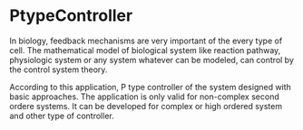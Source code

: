 # PtypeController

In biology, feedback mechanisms are very important of the every type of cell. The mathematical model of biological system like reaction pathway, physiologic system or any system whatever can be modeled, can control by the control system theory.

According to this application, P type controller of the system designed with basic approaches. The application is only valid for non-complex second ordere systems. It can be developed for complex or high ordered system and other type of controller.


